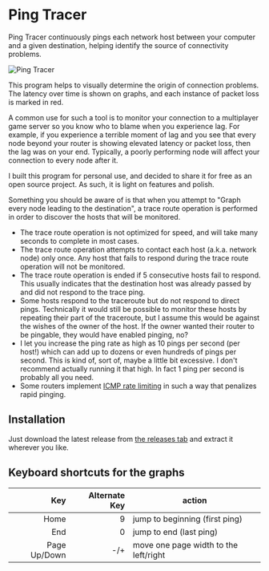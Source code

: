 # Ping Tracer

Ping Tracer continuously pings each network host between your computer and a given destination, helping identify the source of connectivity problems.

![Ping Tracer](http://i.imgur.com/g5jmH0W.png)

This program helps to visually determine the origin of connection problems.  The latency over time is shown on graphs, and each instance of packet loss is marked in red.

A common use for such a tool is to monitor your connection to a multiplayer game server so you know who to blame when you experience lag.  For example, if you experience a terrible moment of lag and you see that every node beyond your router is showing elevated latency or packet loss, then the lag was on your end.  Typically, a poorly performing node will affect your connection to every node after it.

I built this program for personal use, and decided to share it for free as an open source project.  As such, it is light on features and polish.

Something you should be aware of is that when you attempt to "Graph every node leading to the destination", a trace route operation is performed in order to discover the hosts that will be monitored.

* The trace route operation is not optimized for speed, and will take many seconds to complete in most cases.
* The trace route operation attempts to contact each host (a.k.a. network node) only once.  Any host that fails to respond during the trace route operation will not be monitored.
* The trace route operation is ended if 5 consecutive hosts fail to respond.  This usually indicates that the destination host was already passed by and did not respond to the trace ping.
* Some hosts respond to the traceroute but do not respond to direct pings.  Technically it would still be possible to monitor these hosts by repeating their part of the traceroute, but I assume this would be against the wishes of the owner of the host.  If the owner wanted their router to be pingable, they would have enabled pinging, no?
* I let you increase the ping rate as high as 10 pings per second (per host!) which can add up to dozens or even hundreds of pings per second.  This is kind of, sort of, maybe a little bit excessive.  I don't recommend actually running it that high.  In fact 1 ping per second is probably all you need.
* Some routers implement [ICMP rate limiting](https://docs.paloaltonetworks.com/pan-os/10-0/pan-os-admin/networking/session-settings-and-timeouts/icmp/icmpv6-rate-limiting.html) in such a way that penalizes rapid pinging.

## Installation

Just download the latest release from [the releases tab](https://github.com/bp2008/pingtracer/releases) and extract it wherever you like.

## Keyboard shortcuts for the graphs
Key | Alternate Key | action
-:|-:|-
Home | 9 | jump to beginning (first ping)
End | 0 | jump to end (last ping)
Page Up/Down | -/+ | move one page width to the left/right



